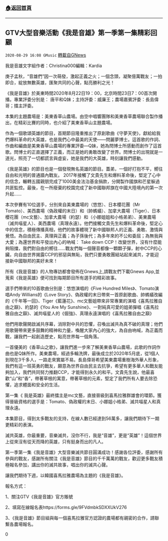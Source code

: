 ###  [:house:返回首頁](https://github.com/ourhimalayas/txt)
---

## GTV大型音樂活動《我是音雄》第一季第一集精彩回顧
`2020-08-29 16:08 GMusic` [轉載自GNews](https://gnews.org/zh-hant/323731/)

我是音雄文字組作者：Christina000編輯：Kardia

庚子孟秋，“音雄們”因一次萌發，激起正義之火；一個念頭，凝聚億萬戰友；一拍即合，綻放無數英雄，匯聚共同的心聲，點亮勝利之光！

《我是音雄》於美東時間2020年8月22日19：00，北京時間23日7：00首次開播。專業評委分別是： 唐平和Q妹；主持評委：威廉王；農場嘉賓評委：長島偉哥；擂主評委。

本集的主題農場是：美東香草山農場。由空中唱響團隊和美東香草農場聯合製作播出，在精彩比賽的同時，也介紹了美東香草山主題農場。

作為一個歌頌英雄的節目，首期節目隆重推出了原創歌曲《守夢天使》，獻給給我們爆料革命的大英雄，也是我們心中最美的天使——閆麗夢博士。這首歌的作詞、作曲和編曲是美東香草山農場的專業評委—Q妹，她為閆博士所感動而創作了這首歌。閆博士的正直選擇了正義，而正是她的勇敢改變了世界。閆博士的出現就是一道光，照亮了一切都謊言與虛妄，她是我們的大英雄，時刻讓我們感動。

《我是英雄》的節目也是一個發現無名英雄的節目。蓋弟，一個好打抱不平，嚮往自由和光明的普通牆內戰友。 2017年接觸了文貴先生和爆料革命後，堅定了心中的信念，輾轉五國親朋完成了1000美金法治基金捐款，分開製作國旗和芒星躲過共匪監控。最後，在一所廢棄的校園完成了新中國聯邦旗在中國大陸境內的第一次升起……

本次參賽有10位選手，分別來自美東農場的（悠悠）、日本櫻花團（Mr Tomato）、美西農場（偽政權的末日）和（帥螞蟻）、加拿大農場（Tiger）、日本櫻花團（mc文藝）、加拿大農場（約瑟）和（小娜姐姐和小格弟弟）、美東農場（滅共喵星人）、美西農場（真理永遠）。他們接觸文貴先生和爆料革命後，堅定心中的信念，積極傳播真相，他們的故事體現了新中國聯邦人的正義、勇敢、激情與覺悟。為自由民主、真理與正義；為子孫後代；為多年來的不公和委屈；為無我與大愛；為還世界和平發出內心的吶喊： Take down CCP！改變世界，沒有什麼能夠阻擋，我們對自由的嚮往……戰友們每一個聲音都像一顆顆子彈，射中CCP的心臟，向自由世界揭露CCP的邪惡與無恥，我們只要勇敢團結站起來滅共，才能迎接新中國聯邦的美好未來！

所有《我是音雄》的人物專訪都會發佈在Gnews上,請戰友們下載Gnews App,並蒐索《我是英雄》便可找到每期節目所有選手的精彩故事。

選手們帶來的10首歌曲分別是：悠悠演唱的《Five Hundred Miles》、Tomato演唱Andy Willians的《Love Story》、偽政權的末日帶來一首原創歌曲、帥螞蟻改編的《千年等一回》、Tiger《藍蓮花》、mc文藝姐帶來非常專業的演唱《喜馬拉雅自由之巔》、約瑟的《You Are My Sunshine》、一對純真可愛的姐弟彈唱《喜馬拉雅自由之巔》、滅共喵星人的《倔強》、真理永遠演唱的《喜馬拉雅自由之巔》

他們用歌聲開啟滅共序幕，消除對中共的恐懼，召喚出滅共為真不破的真理；他們用歌聲帶來更多鼓舞的精神和力量，喚醒大家內心的強大，為自由吶喊，為正義而戰，讓我們一起創造歷史，點亮世界每一個角落。

一首優美的《香草山之歌》，讓我們進一步來了解美東香草山農場，此歌的作詞作曲也是Q妹所作。美東農場，經過多輪洗牌，最後成立於2020年5月底，從1個人到現在3千多人，一路走來實屬不易。長島偉哥希望美東農場重樹海外華人形象，我們有這一班英勇的戰友，願意為世界自由民主去抗爭，希望有更多華人和戰友能夠加入，我們共同努力推翻CCP，才能得到永久的和平。文貴先生說，他最喜歡“山”和“香”，帶著草根的寓意，帶著草根的元素，堅定了我們所有人要去除恐懼，追求體面和安全的生活。

第一集《 我是英雄》最終擂主是mc文藝，直接晉級到喜馬拉雅群雄會的環節。獲得晉級資格的選手是：Tomato、偽政權的末日、小娜姐小格弟、滅共喵星人和真理永遠。

本集節目，得到太多戰友的支持，在線人數已經達到56萬多，讓我們期待下一期更精彩的表演。

滅共英雄，你最重要，音樂滅共，沒你不行，我是“音雄”，更是“英雄”！這個世界上從來沒有從天而降的英雄，只有挺身而出的凡人。

第一季第一集《我是音雄》大型音樂滅共節目圓滿成功！感謝各位評委，感謝所有參與的戰友，感謝所有關注《我是音雄》節目的千千萬萬的戰友，歡迎更多戰友積極報名參加，講出你的滅共故事，唱出你的滅共心聲。

讓我們期待下週，以韓國喜馬拉雅農場為主題的《我是音雄》。

報名方式：

1、關注GTV《我是音雄》官方賬號

2、填寫在線報名表https://forms.gle/9FVdmbkSDXXUkV276

3、《我是音雄》節目組與每一個喜馬拉雅官方認證的農場都有親密的合作，請聯繫各農場報名。

0
